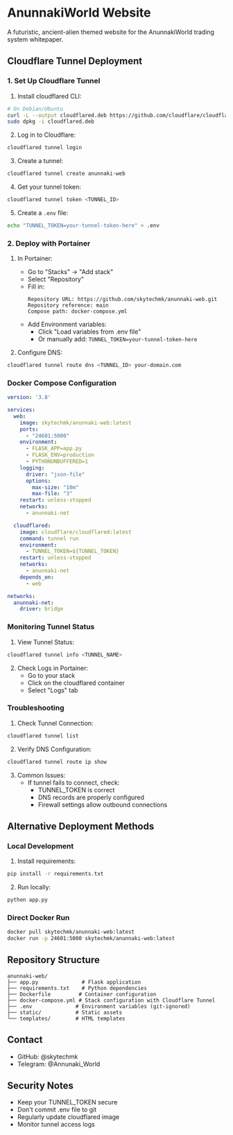 # AnunnakiWorld Website

A futuristic, ancient-alien themed website for the AnunnakiWorld trading system whitepaper.

## Cloudflare Tunnel Deployment

### 1. Set Up Cloudflare Tunnel

1. Install cloudflared CLI:
```bash
# On Debian/Ubuntu
curl -L --output cloudflared.deb https://github.com/cloudflare/cloudflared/releases/latest/download/cloudflared-linux-amd64.deb
sudo dpkg -i cloudflared.deb
```

2. Log in to Cloudflare:
```bash
cloudflared tunnel login
```

3. Create a tunnel:
```bash
cloudflared tunnel create anunnaki-web
```

4. Get your tunnel token:
```bash
cloudflared tunnel token <TUNNEL_ID>
```

5. Create a `.env` file:
```bash
echo "TUNNEL_TOKEN=your-tunnel-token-here" > .env
```

### 2. Deploy with Portainer

1. In Portainer:
   - Go to "Stacks" → "Add stack"
   - Select "Repository"
   - Fill in:
     ```
     Repository URL: https://github.com/skytechmk/anunnaki-web.git
     Repository reference: main
     Compose path: docker-compose.yml
     ```
   - Add Environment variables:
     - Click "Load variables from .env file"
     - Or manually add: `TUNNEL_TOKEN=your-tunnel-token-here`

2. Configure DNS:
```bash
cloudflared tunnel route dns <TUNNEL_ID> your-domain.com
```

### Docker Compose Configuration

```yaml
version: '3.8'

services:
  web:
    image: skytechmk/anunnaki-web:latest
    ports:
      - "24601:5000"
    environment:
      - FLASK_APP=app.py
      - FLASK_ENV=production
      - PYTHONUNBUFFERED=1
    logging:
      driver: "json-file"
      options:
        max-size: "10m"
        max-file: "3"
    restart: unless-stopped
    networks:
      - anunnaki-net

  cloudflared:
    image: cloudflare/cloudflared:latest
    command: tunnel run
    environment:
      - TUNNEL_TOKEN=${TUNNEL_TOKEN}
    restart: unless-stopped
    networks:
      - anunnaki-net
    depends_on:
      - web

networks:
  anunnaki-net:
    driver: bridge
```

### Monitoring Tunnel Status

1. View Tunnel Status:
```bash
cloudflared tunnel info <TUNNEL_NAME>
```

2. Check Logs in Portainer:
   - Go to your stack
   - Click on the cloudflared container
   - Select "Logs" tab

### Troubleshooting

1. Check Tunnel Connection:
```bash
cloudflared tunnel list
```

2. Verify DNS Configuration:
```bash
cloudflared tunnel route ip show
```

3. Common Issues:
   - If tunnel fails to connect, check:
     - TUNNEL_TOKEN is correct
     - DNS records are properly configured
     - Firewall settings allow outbound connections

## Alternative Deployment Methods

### Local Development
1. Install requirements:
```bash
pip install -r requirements.txt
```

2. Run locally:
```bash
python app.py
```

### Direct Docker Run
```bash
docker pull skytechmk/anunnaki-web:latest
docker run -p 24601:5000 skytechmk/anunnaki-web:latest
```

## Repository Structure

```
anunnaki-web/
├── app.py              # Flask application
├── requirements.txt    # Python dependencies
├── Dockerfile         # Container configuration
├── docker-compose.yml # Stack configuration with Cloudflare Tunnel
├── .env              # Environment variables (git-ignored)
├── static/           # Static assets
└── templates/        # HTML templates
```

## Contact

- GitHub: @skytechmk
- Telegram: @Annunaki_World

## Security Notes

- Keep your TUNNEL_TOKEN secure
- Don't commit .env file to git
- Regularly update cloudflared image
- Monitor tunnel access logs
